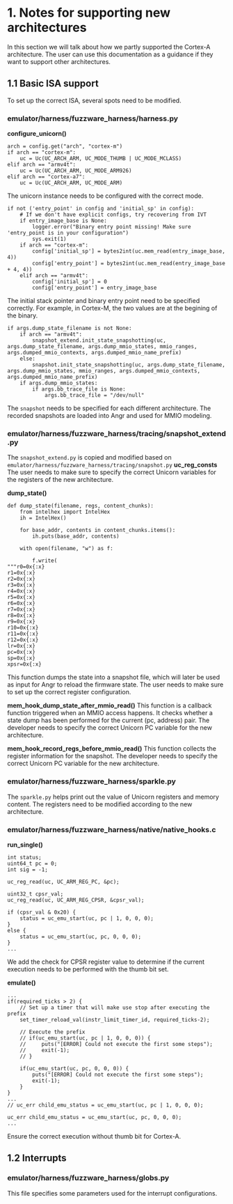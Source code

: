 # 1. Notes for supporting new architectures
In this section we will talk about how we partly supported the Cortex-A architecture. The user can use this documentation as a guidance if they want to support other architectures. 
## 1.1 Basic ISA support
To set up the correct ISA, several spots need to be modified.
### emulator/harness/fuzzware_harness/harness.py
**configure_unicorn()**
```
arch = config.get("arch", "cortex-m") 
if arch == "cortex-m":
    uc = Uc(UC_ARCH_ARM, UC_MODE_THUMB | UC_MODE_MCLASS)
elif arch == "armv4t":
    uc = Uc(UC_ARCH_ARM, UC_MODE_ARM926)
elif arch == "cortex-a7":
    uc = Uc(UC_ARCH_ARM, UC_MODE_ARM)
```
The unicorn instance needs to be configured with the correct mode.

```
if not ('entry_point' in config and 'initial_sp' in config):
    # If we don't have explicit configs, try recovering from IVT
    if entry_image_base is None:
        logger.error("Binary entry point missing! Make sure 'entry_point is in your configuration")
        sys.exit(1)
    if arch == "cortex-m":
        config['initial_sp'] = bytes2int(uc.mem_read(entry_image_base, 4))
        config['entry_point'] = bytes2int(uc.mem_read(entry_image_base + 4, 4))
    elif arch == "armv4t":
        config['initial_sp'] = 0
        config['entry_point'] = entry_image_base
```
The initial stack pointer and binary entry point need to be specified correctly. For example, in Cortex-M, the two values are at the begining of the binary.

```
if args.dump_state_filename is not None:
    if arch == "armv4t":
        snapshot_extend.init_state_snapshotting(uc, args.dump_state_filename, args.dump_mmio_states, mmio_ranges, args.dumped_mmio_contexts, args.dumped_mmio_name_prefix)
    else:
        snapshot.init_state_snapshotting(uc, args.dump_state_filename, args.dump_mmio_states, mmio_ranges, args.dumped_mmio_contexts, args.dumped_mmio_name_prefix)
    if args.dump_mmio_states:
        if args.bb_trace_file is None:
            args.bb_trace_file = "/dev/null"
```
The `snapshot` needs to be specified for each different architecture. The recorded snapshots are loaded into Angr and used for MMIO modeling.

### emulator/harness/fuzzware_harness/tracing/snapshot_extend.py
The `snapshot_extend.py` is copied and modified based on `emulator/harness/fuzzware_harness/tracing/snapshot.py`
**uc_reg_consts**
The user needs to make sure to specify the correct Unicorn variables for the registers of the new architecture.

**dump_state()** 
```
def dump_state(filename, regs, content_chunks):
    from intelhex import IntelHex
    ih = IntelHex()

    for base_addr, contents in content_chunks.items():
        ih.puts(base_addr, contents)

    with open(filename, "w") as f:

        f.write(
"""r0=0x{:x}
r1=0x{:x}
r2=0x{:x}
r3=0x{:x}
r4=0x{:x}
r5=0x{:x}
r6=0x{:x}
r7=0x{:x}
r8=0x{:x}
r9=0x{:x}
r10=0x{:x}
r11=0x{:x}
r12=0x{:x}
lr=0x{:x}
pc=0x{:x}
sp=0x{:x}
xpsr=0x{:x}
```
This function dumps the state into a snapshot file, which will later be used as input for Angr to reload the firmware state. The user needs to make sure to set up the correct register configuration.

**mem_hook_dump_state_after_mmio_read()**
This function is a callback function triggered when an MMIO access happens. It checks whether a state dump has been performed for the current (pc, address) pair. The developer needs to specify the correct Unicorn PC variable for the new architecture.

**mem_hook_record_regs_before_mmio_read()**
This function collects the register information for the snapshot. The developer needs to specify the correct Unicorn PC variable for the new architecture.


### emulator/harness/fuzzware_harness/sparkle.py
The `sparkle.py` helps print out the value of Unicorn registers and memory content. The registers need to be modified according to the new architecture.

### emulator/harness/fuzzware_harness/native/native_hooks.c
**run_single()**
```
int status;
uint64_t pc = 0;
int sig = -1;

uc_reg_read(uc, UC_ARM_REG_PC, &pc);

uint32_t cpsr_val; 
uc_reg_read(uc, UC_ARM_REG_CPSR, &cpsr_val);

if (cpsr_val & 0x20) {
    status = uc_emu_start(uc, pc | 1, 0, 0, 0);
}
else {
    status = uc_emu_start(uc, pc, 0, 0, 0);
}
...
```
We add the check for CPSR register value to determine if the current execution needs to be performed with the thumb bit set. 


**emulate()**
```
...
if(required_ticks > 2) {
    // Set up a timer that will make use stop after executing the prefix
    set_timer_reload_val(instr_limit_timer_id, required_ticks-2);

    // Execute the prefix
    // if(uc_emu_start(uc, pc | 1, 0, 0, 0)) {
    //     puts("[ERROR] Could not execute the first some steps");
    //     exit(-1);
    // }

    if(uc_emu_start(uc, pc, 0, 0, 0)) {
        puts("[ERROR] Could not execute the first some steps");
        exit(-1);
    }
}
...
// uc_err child_emu_status = uc_emu_start(uc, pc | 1, 0, 0, 0);
        
uc_err child_emu_status = uc_emu_start(uc, pc, 0, 0, 0);
...
```
Ensure the correct execution without thumb bit for Cortex-A.

## 1.2 Interrupts
### emulator/harness/fuzzware_harness/globs.py
This file specifies some parameters used for the interrupt configurations.